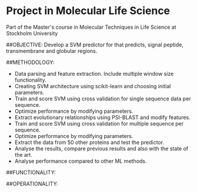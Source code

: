 # Project in Molecular Life Science
Part of the Master's course in Molecular Techniques in Life Science at Stockholm University

##OBJECTIVE: 
 Develop a SVM predictor for that predicts, signal peptide, transmembrane and globular regions.
 
##METHODOLOGY:
*	Data parsing and feature extraction. Include multiple window size functionality.
*	Creating SVM architecture using scikit-learn and choosing initial parameters.
*	Train and score SVM using cross validation for single sequence data per sequence.
*	Optimize performance by modifying parameters.
*	Extract evolutionary relationships using PSI-BLAST and modify features.
*	Train and score SVM using cross validation for multiple sequence per sequence.
*	Optimize performance by modifying parameters.
*	Extract the data from 50 other proteins and test the predictor.
*	Analyse the results, compare previous results and also with the state of the art.
*	Analyse performance compared to other ML methods.

##FUNCTIONALITY:

##OPERATIONALITY:
